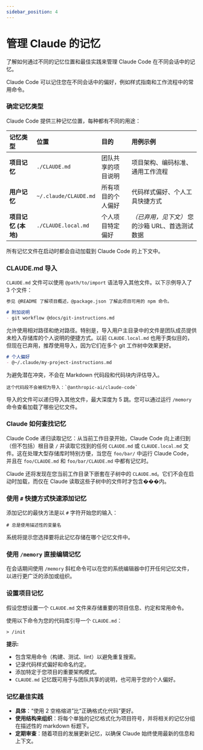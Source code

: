 ```yaml
---
sidebar_position: 4
---
```


# 管理 Claude 的记忆

了解如何通过不同的记忆位置和最佳实践来管理 Claude Code 在不同会话中的记忆。

Claude Code 可以记住您在不同会话中的偏好，例如样式指南和工作流程中的常用命令。

### 确定记忆类型

Claude Code 提供三种记忆位置，每种都有不同的用途：

| 记忆类型 | 位置 | 目的 | 用例示例 |
| :--- | :--- | :--- | :--- |
| **项目记忆** | `./CLAUDE.md` | 团队共享的项目说明 | 项目架构、编码标准、通用工作流程 |
| **用户记忆** | `~/.claude/CLAUDE.md` | 所有项目的个人偏好 | 代码样式偏好、个人工具快捷方式 |
| **项目记忆 (本地)** | `./CLAUDE.local.md` | 个人项目特定偏好 | *（已弃用，见下文）* 您的沙箱 URL、首选测试数据 |

所有记忆文件在启动时都会自动加载到 Claude Code 的上下文中。

### CLAUDE.md 导入

`CLAUDE.md` 文件可以使用 `@path/to/import` 语法导入其他文件。以下示例导入了 3 个文件：

```markdown
参见 @README 了解项目概述，@package.json 了解此项目可用的 npm 命令。

# 附加说明
- git workflow @docs/git-instructions.md
```

允许使用相对路径和绝对路径。特别是，导入用户主目录中的文件是团队成员提供未检入存储库的个人说明的便捷方式。以前 `CLAUDE.local.md` 也用于类似目的，但现在已弃用，推荐使用导入，因为它们在多个 git 工作树中效果更好。

```markdown
# 个人偏好
- @~/.claude/my-project-instructions.md
```

为避免潜在冲突，不会在 Markdown 代码段和代码块内评估导入。

```
这个代码段不会被视为导入：`@anthropic-ai/claude-code`
```

导入的文件可以递归导入其他文件，最大深度为 5 跳。您可以通过运行 `/memory` 命令查看加载了哪些记忆文件。

### Claude 如何查找记忆

Claude Code 递归读取记忆：从当前工作目录开始，Claude Code 向上递归到（但不包括）根目录 `/` 并读取它找到的任何 `CLAUDE.md` 或 `CLAUDE.local.md` 文件。这在处理大型存储库时特别方便，当您在 `foo/bar/` 中运行 Claude Code，并且在 `foo/CLAUDE.md` 和 `foo/bar/CLAUDE.md` 中都有记忆时。

Claude 还将发现在您当前工作目录下嵌套在子树中的 `CLAUDE.md`。它们不会在启动时加载，而仅在 Claude 读取这些子树中的文件时才包含���内。

### 使用 `#` 快捷方式快速添加记忆

添加记忆的最快方法是以 `#` 字符开始您的输入：

```
# 总是使用描述性的变量名
```

系统将提示您选择要将此记忆存储在哪个记忆文件中。

### 使用 `/memory` 直接编辑记忆

在会话期间使用 `/memory` 斜杠命令可以在您的系统编辑器中打开任何记忆文件，以进行更广泛的添加或组织。

### 设置项目记忆

假设您想设置一个 `CLAUDE.md` 文件来存储重要的项目信息、约定和常用命令。

使用以下命令为您的代码库引导一个 `CLAUDE.md`：

```
> /init 
```

**提示:**

*   包含常用命令（构建、测试、lint）以避免重复搜索。
*   记录代码样式偏好和命名约定。
*   添加特定于您项目的重要架构模式。
*   `CLAUDE.md` 记忆既可用于与团队共享的说明，也可用于您的个人偏好。

### 记忆最佳实践

*   **具体**：“使用 2 空格缩进”比“正确格式化代码”更好。
*   **使用结构来组织**：将每个单独的记忆格式化为项目符号，并将相关的记忆分组在描述性的 markdown 标题下。
*   **定期审查**：随着项目的发展更新记忆，以确保 Claude 始终使用最新的信息和上下文。
